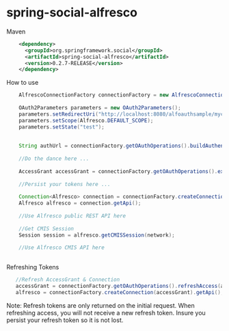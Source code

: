 spring-social-alfresco
======================

Maven

````xml
    <dependency>
      <groupId>org.springframework.social</groupId>
      <artifactId>spring-social-alfresco</artifactId>
      <version>0.2.7-RELEASE</version>
    </dependency>
````


How to use
````java
    AlfrescoConnectionFactory connectionFactory = new AlfrescoConnectionFactory(consumerKey, consumerSecret);
    
    OAuth2Parameters parameters = new OAuth2Parameters();
    parameters.setRedirectUri("http://localhost:8080/alfoauthsample/mycallback.html");  
    parameters.setScope(Alfresco.DEFAULT_SCOPE);
    parameters.setState("test");
    
    
    String authUrl = connectionFactory.getOAuthOperations().buildAuthenticateUrl(GrantType.AUTHORIZATION_CODE, parameters);
    
    //Do the dance here ...
    
    AccessGrant accessGrant = connectionFactory.getOAuthOperations().exchangeForAccess(accessToken, redirectUri, null);
    
    //Persist your tokens here ...
    
    Connection<Alfresco> connection = connectionFactory.createConnection(accessGrant);
    Alfresco alfresco = connection.getApi();
    
    //Use Alfresco public REST API here
    
    //Get CMIS Session
    Session session = alfresco.getCMISSession(network);
    
    //Use Alfresco CMIS API here
      
````
        
Refreshing Tokens
 ````java   
    //Refresh AccessGrant & Connection 
    accessGrant = connectionFactory.getOAuthOperations().refreshAccess(accessGrant.getRefreshToken(), Alfresco.DEFAULT_SCOPE, null);
    alfresco = connectionFactory.createConnection(accessGrant).getApi();
 ````   
Note: Refresh tokens are only returned on the initial request.  When refreshing access, you will not receive a new refresh token.  Insure you persist your refresh token so it is not lost.
  

